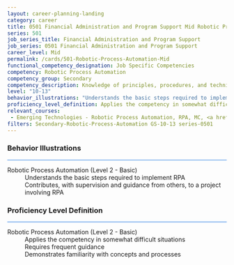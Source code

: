 ```yaml
---
layout: career-planning-landing
category: career
title: 0501 Financial Administration and Program Support Mid Robotic Process Automation
series: 501
job_series_title: Financial Administration and Program Support
job_series: 0501 Financial Administration and Program Support
career_level: Mid
permalink: /cards/501-Robotic-Process-Automation-Mid
functional_competency_designation: Job Specific Competencies
competency: Robotic Process Automation
competency_group: Secondary
competency_description: Knowledge of principles, procedures, and techniques associated with software that can be easily implemented to replace/perform basic, repetitive tasks (e.g., processing transactions, gathering and integrating data, responding to inquiries) across software applications.
level: "10-13"
behavior_illustrations: "Understands the basic steps required to implement RPA ?Contributes, with supervision and guidance from others, to a project involving RPA"
proficiency_level_definition: Applies the competency in somewhat difficult situations ? Requires frequent guidance ? Demonstrates familiarity with concepts and processes 
relevant_courses: 
 - Emerging Technologies - Robotic Process Automation, RPA, MC, <a href="https://www.managementconcepts.com/course/id/3800?utm_source=CFOportal&utm_medium=listing&utm_campaign=CFOTTEP&utm_id=23FM">https://www.managementconcepts.com/course/id/3800?utm_source=CFOportal&utm_medium=listing&utm_campaign=CFOTTEP&utm_id=23FM</a>
filters: Secondary-Robotic-Process-Automation GS-10-13 series-0501
---
```


<div class="desktop:grid-col-6 margin-y-3">
  <div class="border-top-2 bg-white padding-3 shadow-5 height-full members-hover border-1px button-border border-top-blue radius-lg card-text-color">
    <h3>Behavior Illustrations</h3>
    <hr style="background-color: #1b74e0 !important;"/>
    <dl class="text-base card-content-color"><dt>Robotic Process Automation (Level 2 - Basic)</dt><dd>Understands the basic steps required to implement RPA </dd><dd>Contributes, with supervision and guidance from others, to a project involving RPA</dd></dl>
  </div>
</div>
<div class="desktop:grid-col-6 margin-y-3">
  <div class="border-top-2 bg-white padding-3 shadow-5 height-full members-hover border-1px button-border border-top-blue radius-lg card-text-color">
    <h3>Proficiency Level Definition</h3>
     <hr style="background-color: #1b74e0 !important;"/>
    <dl class="text-base card-content-color"><dt>Robotic Process Automation (Level 2 - Basic)</dt><dd>Applies the competency in somewhat difficult situations </dd><dd> Requires frequent guidance </dd><dd> Demonstrates familiarity with concepts and processes </dd></dl>
  </div>
</div>